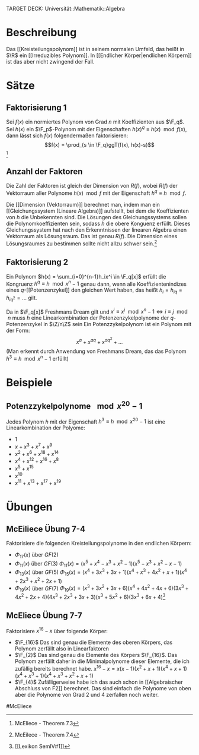 TARGET DECK: Universität::Mathematik::Algebra

# Beschreibung
Das [[Kreisteilungspolynom]] ist in seinem normalen Umfeld, das heißt in $\R$ ein [[Irreduzibles Polynom]]. In [[Endlicher Körper|endlichen Körpern]] ist das aber nicht zwingend der Fall.

# Sätze
## Faktorisierung 1
Sei $f(x)$ ein normiertes Polynom von Grad $n$ mit Koeffizienten aus $\F_q$.
Sei $h(x)$ ein $\F_p$-Polynom mit der Eigenschaften $h(x)^q \equiv h(x) \mod f(x)$, dann lässt sich $f(x)$ folgendermaßen faktorisieren:
$$f(x) = \prod_{s \in \F_q}ggT(f(x), h(x)-s)$$[^1]
## Anzahl der Faktoren
Die Zahl der Faktoren ist gleich der Dimension von $R(f)$, wobei $R(f)$ der Vektorraum aller Polynome $h(x) \mod f$ mit der Eigenschaft $h^q \equiv h \mod f$.

Die [[Dimension (Vektorraum)]] berechnet man, indem man ein [[Gleichungssystem (Lineare Algebra)]] aufstellt, bei dem die Koeffizienten von $h$ die Unbekennten sind. Die Lösungen des Gleichungssystems sollen die Polynomkoeffizienten sein, sodass $h$ die obere Konguenz erfüllt. Dieses Gleichungssystem hat nach den Erkenntnissen der linearen Algebra einen Vektorraum als Lösungsraum. Das ist genau $R(f)$. Die Dimension eines Lösungsraumes zu bestimmen sollte nicht allzu schwer sein.[^2]

## Faktorisierung 2
Ein Polynom $h(x) = \sum_{i=0}^{n-1}h_ix^i \in \F_q[x]$ erfüllt die Kongruenz $h^q \equiv h \mod x^n-1$ genau dann, wenn alle Koeffizientenindizes eines $q$-[[Potenzenzykel]] den gleichen Wert haben, das heißt $h_i = h_{iq} = h_{iq^2} = ...$ gilt.

Da in $\F_q[x]$ Freshmans Dream gilt und $x^i \equiv x^j \mod x^n-1 \iff i \equiv j \mod n$ muss $h$ eine Linearkombination der Potenzenzykelpolynome der $q$-Potenzenzykel in $\Z/n\Z$ sein
Ein Potenzzykelpolynom ist ein Polynom mit der Form:
$$x^{a}+ x^{aq}+x^{aq^2}+...$$
(Man erkennt durch Anwendung von Freshmans Dream, das das Polynom $h^3 \equiv h \mod x^n-1$ erfüllt)

# Beispiele
## Potenzzykelpolynome $\mod x^{20}-1$ 
Jedes Polynom $h$ mit der Eigenschaft $h^3\equiv h \mod x^{20}-1$ ist eine Linearkombination der Polyome:
- $1$
- $x+x^3+x^7+x^9$
- $x^2+x^6+x^{18}+x^{14}$
- $x^4+x^{12}+x^{16}+x^8$
- $x^5+x^{15}$
- $x^{10}$
- $x^{11}+x^{13}+x^{17}+x^{19}$


# Übungen
## McEiliece Übung 7-4
Faktorisiere die folgenden Kreisteilungspolynome in den endlichen Körpern:
- $\Phi_{17}(x)$ über $GF(2)$
- $\Phi_{11}(x)$ über $GF(3)$
  $\Phi_{11}(x) = (x^5+x^4-x^3+x^2-1)(x^5-x^3+x^2-x-1)$
- $\Phi_{13}(x)$ über $GF(5)$
  $\Phi_{15}(x) = (x^4+3x^3+3x+1)(x^4+x^3+4x^2+x+1)(x^4+2x^3+x^2+2x+1)$
- $\Phi_{19}(x)$ über $GF(7)$
  $\Phi_{19}(x) = (x^3+3x^2+3x+6)(x^4+4x^2+4x+6)(3x^3+4x^2+2x+4)$$(4x^3+2x^3+3x+3)(x^3+5x^2+6)(3x^3+6x+4)$[^3]

## McEliece Übung 7-7
Faktorisiere $x^{16}-x$ über folgende Körper:
- $\F_{16}$
  Das sind genau die Elemente des oberen Körpers, das Polynom zerfällt also in Linearfaktoren
- $\F_{2}$
  Das sind genau die Elemente des Körpers $\F_{16}$. Das Polynom zerfällt daher in die Minimalpolynome dieser Elemente, die ich zufällig bereits berechnet habe.
  $x^{16}-x = x(x-1)(x^2+x+1)(x^4+x+1)(x^4+x^3+1)(x^4+x^3+x^2+x+1)$
- $\F_{4}$
  Zufälligerweise habe ich das auch schon in [[Algebraischer Abschluss von F2]] berechnet. Das sind einfach die Polynome von oben aber die Polynome von Grad $2$ und $4$ zerfallen noch weiter.





$\newcommand{\Q}{\mathbb Q}$
$\newcommand{\R}{\mathbb R}$
$\newcommand{\C}{\mathbb C}$
$\newcommand{\F}{\mathbb F}$
$\newcommand{\Z}{\mathbb Z}$
$\newcommand{\N}{\mathbb N}$
$\newcommand{\a}{\alpha}$

#McEliece 


[^1]: McEliece - Theorem 7.3
[^2]: McEilece - Theorem 7.4
[^3]: [[Lexikon SemIV#1]]